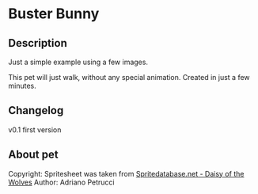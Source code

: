 # Buster Bunny

## Description
Just a simple example using a few images.

This pet will just walk, without any special animation. Created in just a few minutes.

## Changelog
v0.1 first version

## About pet
Copyright: Spritesheet was taken from <a href="http://spritedatabase.net/contributor/108">Spritedatabase.net - Daisy of the Wolves</a>
Author: Adriano Petrucci
